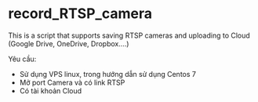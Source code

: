 # record_RTSP_camera
This is a script that supports saving RTSP cameras and uploading to Cloud (Google Drive, OneDrive, Dropbox....)

Yêu cầu:
- Sử dụng VPS linux, trong hướng dẫn sử dụng Centos 7
- Mở port Camera và có link RTSP
- Có tài khoản Cloud
